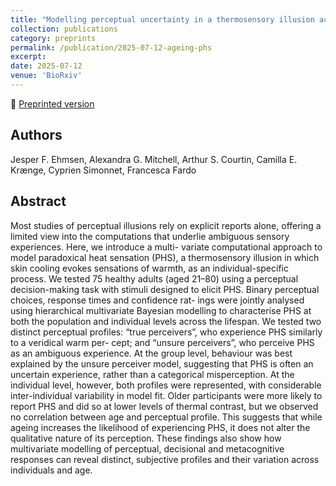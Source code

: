 ```yaml
---
title: "Modelling perceptual uncertainty in a thermosensory illusion across the lifespan"
collection: publications
category: preprints
permalink: /publication/2025-07-12-ageing-phs
excerpt:
date: 2025-07-12
venue: 'BioRxiv'
---
```


<!--more-->

📄 [Preprinted version](https://www.biorxiv.org/content/10.1101/2025.07.10.664158v1) <br>

## Authors
Jesper F. Ehmsen, Alexandra G. Mitchell, Arthur S. Courtin, Camilla E. Krænge, Cyprien Simonnet, Francesca Fardo

## Abstract
Most studies of perceptual illusions rely on explicit reports alone, offering a limited view into
the computations that underlie ambiguous sensory experiences. Here, we introduce a multi-
variate computational approach to model paradoxical heat sensation (PHS), a thermosensory
illusion in which skin cooling evokes sensations of warmth, as an individual-specific process.
We tested 75 healthy adults (aged 21–80) using a perceptual decision-making task with
stimuli designed to elicit PHS. Binary perceptual choices, response times and confidence rat-
ings were jointly analysed using hierarchical multivariate Bayesian modelling to characterise
PHS at both the population and individual levels across the lifespan. We tested two distinct
perceptual profiles: “true perceivers”, who experience PHS similarly to a veridical warm per-
cept; and “unsure perceivers”, who perceive PHS as an ambiguous experience. At the group
level, behaviour was best explained by the unsure perceiver model, suggesting that PHS is
often an uncertain experience, rather than a categorical misperception. At the individual
level, however, both profiles were represented, with considerable inter-individual variability
in model fit. Older participants were more likely to report PHS and did so at lower levels of
thermal contrast, but we observed no correlation between age and perceptual profile. This
suggests that while ageing increases the likelihood of experiencing PHS, it does not alter the
qualitative nature of its perception. These findings also show how multivariate modelling
of perceptual, decisional and metacognitive responses can reveal distinct, subjective profiles
and their variation across individuals and age.